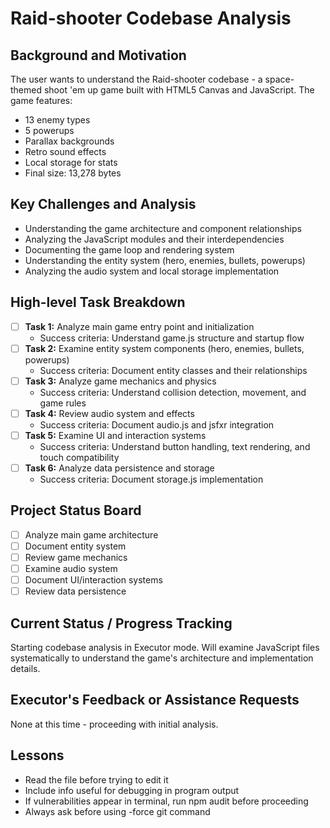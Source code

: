 # Raid-shooter Codebase Analysis

## Background and Motivation
The user wants to understand the Raid-shooter codebase - a space-themed shoot 'em up game built with HTML5 Canvas and JavaScript. The game features:
- 13 enemy types
- 5 powerups  
- Parallax backgrounds
- Retro sound effects
- Local storage for stats
- Final size: 13,278 bytes

## Key Challenges and Analysis
- Understanding the game architecture and component relationships
- Analyzing the JavaScript modules and their interdependencies
- Documenting the game loop and rendering system
- Understanding the entity system (hero, enemies, bullets, powerups)
- Analyzing the audio system and local storage implementation

## High-level Task Breakdown
- [ ] **Task 1:** Analyze main game entry point and initialization
  - Success criteria: Understand game.js structure and startup flow
- [ ] **Task 2:** Examine entity system components (hero, enemies, bullets, powerups)
  - Success criteria: Document entity classes and their relationships
- [ ] **Task 3:** Analyze game mechanics and physics
  - Success criteria: Understand collision detection, movement, and game rules
- [ ] **Task 4:** Review audio system and effects
  - Success criteria: Document audio.js and jsfxr integration
- [ ] **Task 5:** Examine UI and interaction systems
  - Success criteria: Understand button handling, text rendering, and touch compatibility
- [ ] **Task 6:** Analyze data persistence and storage
  - Success criteria: Document storage.js implementation

## Project Status Board
- [ ] Analyze main game architecture
- [ ] Document entity system
- [ ] Review game mechanics
- [ ] Examine audio system
- [ ] Document UI/interaction systems
- [ ] Review data persistence

## Current Status / Progress Tracking
Starting codebase analysis in Executor mode. Will examine JavaScript files systematically to understand the game's architecture and implementation details.

## Executor's Feedback or Assistance Requests
None at this time - proceeding with initial analysis.

## Lessons
- Read the file before trying to edit it
- Include info useful for debugging in program output
- If vulnerabilities appear in terminal, run npm audit before proceeding
- Always ask before using -force git command 